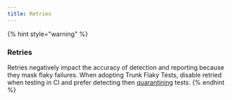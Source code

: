 ```yaml
---
title: Retries
---
```


{% hint style="warning" %}
### Retries

Retries negatively impact the accuracy of detection and reporting because they mask flaky failures. When adopting Trunk Flaky Tests, disable retried when testing in CI and prefer detecting then [quarantining](../../flaky-tests/quarantining.md) tests.
{% endhint %}
